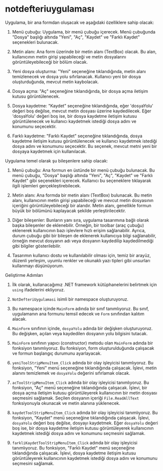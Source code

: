 # notdefteriuygulaması

Uygulama, bir ana formdan oluşacak ve aşağıdaki özelliklere sahip olacak:

1. Menü çubuğu: Uygulama, bir menü çubuğu içerecek. Menü çubuğunda "Dosya" başlığı altında "Yeni", "Aç", "Kaydet" ve "Farklı Kaydet" seçenekleri bulunacak.

2. Metin alanı: Ana form üzerinde bir metin alanı (TextBox) olacak. Bu alan, kullanıcının metin girişi yapabileceği ve metin dosyalarını görüntüleyebileceği bir bölüm olacak.

3. Yeni dosya oluşturma: "Yeni" seçeneğine tıklandığında, metin alanı temizlenecek ve dosya yolu sıfırlanacak. Kullanıcı yeni bir dosya oluşturduğunda, mevcut metin kaybolacak.

4. Dosya açma: "Aç" seçeneğine tıklandığında, bir dosya açma iletişim kutusu görüntülenecek.

5. Dosya kaydetme: "Kaydet" seçeneğine tıklandığında, eğer 'dosyaYolu' değeri boş değilse, mevcut metin dosyası üzerine kaydedilecek. Eğer 'dosyaYolu' değeri boş ise, bir dosya kaydetme iletişim kutusu görüntülenecek ve kullanıcı kaydetmek istediği dosya adını ve konumunu seçecektir.

6. Farklı kaydetme: "Farklı Kaydet" seçeneğine tıklandığında, dosya kaydetme iletişim kutusu görüntülenecek ve kullanıcı kaydetmek istediği dosya adını ve konumunu seçecektir. Bu seçenek, mevcut metni yeni bir dosyaya kaydetmek için kullanılacak.


Uygulama temel olarak şu bileşenlere sahip olacak:

1. Menü çubuğu: Ana formun en üstünde bir menü çubuğu bulunacak. Bu menü çubuğu, "Dosya" başlığı altında "Yeni", "Aç", "Kaydet" ve "Farklı Kaydet" gibi seçenekleri içerecek. Kullanıcı bu seçeneklere tıklayarak ilgili işlemleri gerçekleştirebilecek.

2. Metin alanı: Ana formda bir metin alanı (TextBox) bulunacak. Bu metin alanı, kullanıcının metin girişi yapabileceği ve mevcut metin dosyasının içeriğini görüntüleyebileceği bir alandır. Metin alanı, genellikle formun büyük bir bölümünü kaplayacak şekilde yerleştirilecektir.

3. Diğer bileşenler: Bunların yanı sıra, uygulama tasarımına bağlı olarak başka bileşenler de eklenebilir. Örneğin, bir toolbar (araç çubuğu) eklenerek kullanıcının bazı işlevlere hızlı erişim sağlanabilir. Ayrıca, durum çubuğu gibi bir bileşen de eklenerek kullanıcıya bilgi sağlanabilir, örneğin mevcut dosyanın adı veya dosyanın kaydedilip kaydedilmediği gibi bilgiler gösterilebilir.

4. Tasarımın kullanıcı dostu ve kullanılabilir olması için, temiz bir arayüz, düzenli yerleşim, uyumlu renkler ve okunaklı yazı tipleri gibi unsurları kullanmayı düşünüyorum.



Geliştirme Adımları

1. İlk olarak, kullanacağımız .NET framework kütüphanelerini belirtmek için `using` ifadelerini ekliyoruz.

2. `NotDefteriUygulamasi` isimli bir namespace oluşturuyoruz.

3. Bu namespace içinde `MainForm` adında bir sınıf tanımlıyoruz. Bu sınıf, uygulamanın ana formunu temsil edecek ve `Form` sınıfından kalıtım alacak.

4. `MainForm` sınıfının içinde, `dosyaYolu` adında bir değişken oluşturuyoruz. Bu değişken, açılan veya kaydedilen dosyanın yolu bilgisini tutacak.

5. `MainForm` sınıfının yapıcı (constructor) metodu olan `MainForm` adında bir fonksiyon tanımlıyoruz. Bu fonksiyon, form oluşturulduğunda çalışacak ve formun başlangıç durumunu ayarlayacak.

6. `yeniToolStripMenuItem_Click` adında bir olay işleyicisi tanımlıyoruz. Bu fonksiyon, "Yeni" menü seçeneğine tıklandığında çalışacak. İşlevi, metin alanını temizlemek ve `dosyaYolu` değerini sıfırlamak olacak.

7. `acToolStripMenuItem_Click` adında bir olay işleyicisi tanımlıyoruz. Bu fonksiyon, "Aç" menü seçeneğine tıklandığında çalışacak. İşlevi, bir dosya açma iletişim kutusu görüntüleyerek kullanıcının bir metin dosyası seçmesini sağlamak. Seçilen dosyanın içeriği `File.ReadAllText` fonksiyonuyla okunacak ve metin alanına yüklenecek.

8. `kaydetToolStripMenuItem_Click` adında bir olay işleyicisi tanımlıyoruz. Bu fonksiyon, "Kaydet" menü seçeneğine tıklandığında çalışacak. İşlevi, `dosyaYolu` değeri boş değilse, dosyayı kaydetmek. Eğer `dosyaYolu` değeri boş ise, bir dosya kaydetme iletişim kutusu görüntüleyerek kullanıcının kaydetmek istediği dosya adını ve konumunu seçmesini sağlamak.

9. `farkliKaydetToolStripMenuItem_Click` adında bir olay işleyicisi tanımlıyoruz. Bu fonksiyon, "Farklı Kaydet" menü seçeneğine tıklandığında çalışacak. İşlevi, dosya kaydetme iletişim kutusu görüntüleyerek kullanıcının kaydetmek istediği dosya adını ve konumunu seçmesini sağlamak.
